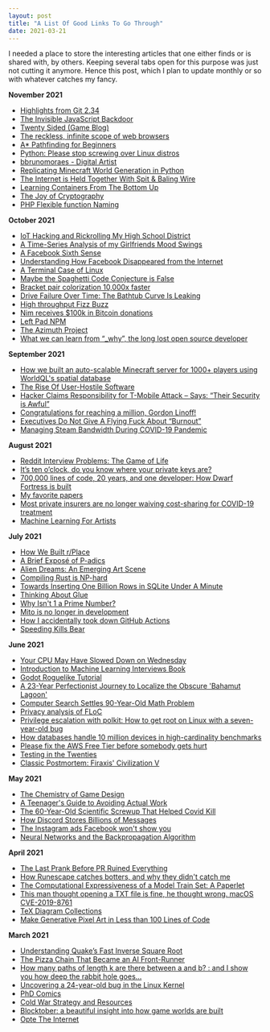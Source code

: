 ```yaml
---
layout: post
title: "A List Of Good Links To Go Through"
date: 2021-03-21
---
```


I needed a place to store the interesting articles that one either finds or is shared with, by others. Keeping several tabs open for this purpose was just not cutting it anymore. Hence this post, which I plan to update monthly or so with whatever catches my fancy.

**November 2021**

- [Highlights from Git 2.34](https://github.blog/2021-11-15-highlights-from-git-2-34/)
- [The Invisible JavaScript Backdoor](https://certitude.consulting/blog/en/invisible-backdoor/)
- [Twenty Sided (Game Blog)](https://www.shamusyoung.com/twentysidedtale/?cat=66)
- [The reckless, infinite scope of web browsers](https://drewdevault.com/2020/03/18/Reckless-limitless-scope.html)
- [A* Pathfinding for Beginners](https://gist.github.com/jcward/45afd22560939aaae5c75e68f1e57505)
- [Python: Please stop screwing over Linux distros](https://drewdevault.com/2021/11/16/Python-stop-screwing-distros-over.html)
- [bbrunomoraes - Digital Artist](https://www.deviantart.com/bbrunomoraes)
- [Replicating Minecraft World Generation in Python](https://towardsdatascience.com/replicating-minecraft-world-generation-in-python-1b491bc9b9a4)
- [The Internet is Held Together With Spit & Baling Wire](https://krebsonsecurity.com/2021/11/the-internet-is-held-together-with-spit-baling-wire/)
- [Learning Containers From The Bottom Up](https://iximiuz.com/en/posts/container-learning-path/)
- [The Joy of Cryptography](https://joyofcryptography.com/)
- [PHP Flexible function Naming](https://news-web.php.net/php.internals/70691)

**October 2021**

- [IoT Hacking and Rickrolling My High School District](https://whitehoodhacker.net/posts/2021-10-04-the-big-rick)
- [A Time-Series Analysis of my Girlfriends Mood Swings](https://jabde.com/2021/05/23/girlfriends-mood-time-series-analysis/)
- [A Facebook Sixth Sense](https://kirszenberg.com/facebook-sixth-sense)
- [Understanding How Facebook Disappeared from the Internet](https://blog.cloudflare.com/october-2021-facebook-outage/)
- [A Terminal Case of Linux](https://fasterthanli.me/articles/a-terminal-case-of-linux)
- [Maybe the Spaghetti Code Conjecture is False](https://nickdrozd.github.io/2021/09/25/spaghetti-code-conjecture-false.html)
- [Bracket pair colorization 10,000x faster](https://code.visualstudio.com/blogs/2021/09/29/bracket-pair-colorization)
- [Drive Failure Over Time: The Bathtub Curve Is Leaking](https://www.backblaze.com/blog/drive-failure-over-time-the-bathtub-curve-is-leaking/)
- [High throughput Fizz Buzz](https://codegolf.stackexchange.com/questions/215216/high-throughput-fizz-buzz/236630#236630)
- [Nim receives $100k in Bitcoin donations](https://nim-lang.org/blog/2021/10/25/nim-receives-100k-usd-bitcoin.html)
- [Left Pad NPM](http://left-pad.io/)
- [The Azimuth Project](https://www.azimuthproject.org/azimuth/show/HomePage)
- [What we can learn from “_why”, the long lost open source developer](https://github.com/readme/featured/why-the-lucky-stiff)

**September 2021**

- [How we built an auto-scalable Minecraft server for 1000+ players using WorldQL's spatial database](https://www.worldql.com/posts/2021-08-worldql-scalable-minecraft/)
- [The Rise Of User-Hostile Software](https://den.dev/blog/user-hostile-software/)
- [Hacker Claims Responsibility for T-Mobile Attack – Says: “Their Security is Awful”](https://www.vpnranks.com/blog/hacker-claims-responsibility-for-t-mobile-attack-says-their-security-is-awful/)
- [Congratulations for reaching a million, Gordon Linoff!](https://meta.stackoverflow.com/questions/400506/congratulations-for-reaching-a-million-gordon-linoff)
- [Executives Do Not Give A Flying Fuck About “Burnout”](https://blog.startupstash.com/executives-do-not-give-a-flying-fuck-about-burnout-9fd91b88b660)
- [Managing Steam Bandwidth During COVID-19 Pandemic](https://steamcommunity.com/games/593110/announcements/detail/2074411495515541376)

**August 2021**

- [Reddit Interview Problems: The Game of Life](https://alexgolec.dev/reddit-interview-problems-the-game-of-life/)
- [It’s ten o’clock, do you know where your private keys are?](https://blog.sigstore.dev/its-ten-o-clock-do-you-know-where-your-private-keys-are-5c869cf53234)
- [700,000 lines of code, 20 years, and one developer: How Dwarf Fortress is built](https://stackoverflow.blog/2021/07/28/700000-lines-of-code-20-years-and-one-developer-how-dwarf-fortress-is-built/)
- [My favorite papers](https://ordep.dev/posts/my-favorite-papers)
- [Most private insurers are no longer waiving cost-sharing for COVID-19 treatment](https://www.healthsystemtracker.org/brief/most-private-insurers-are-no-longer-waiving-cost-sharing-for-covid-19-treatment/)
- [Machine Learning For Artists](https://ml4a.github.io/classes/itp-F18/#syllabus)

**July 2021**

- [How We Built r/Place](https://redditblog.com/2017/04/13/how-we-built-rplace/)
- [A Brief Exposé of P-adics](https://tomrocksmaths.com/2021/07/02/a-brief-expose-of-p-adics/)
- [Alien Dreams: An Emerging Art Scene](https://ml.berkeley.edu/blog/posts/clip-art/)
- [Compiling Rust is NP-hard](https://niedzejkob.p4.team/rust-np/)
- [Towards Inserting One Billion Rows in SQLite Under A Minute](https://avi.im/blag/2021/fast-sqlite-inserts/)
- [Thinking About Glue](https://www.oreilly.com/radar/thinking-about-glue/)
- [Why Isn't 1 a Prime Number?](https://blogs.scientificamerican.com/roots-of-unity/why-isnt-1-a-prime-number/)
- [Mito is no longer in development](https://medium.com/@hellochar/mito-is-no-longer-in-development-4f57552e7221)
- [How I accidentally took down GitHub Actions](https://blog.teddykatz.com/2019/11/12/github-actions-dos.html)
- [Speeding Kills Bear](https://www.nps.gov/yose/blogs/speeding-kills-bear.htm)

**June 2021**

- [Your CPU May Have Slowed Down on Wednesday](https://travisdowns.github.io/blog/2021/06/17/rip-zero-opt.html)
- [Introduction to Machine Learning Interviews Book](https://huyenchip.com/ml-interviews-book/)
- [Godot Roguelike Tutorial](https://github.com/Bozar/GodotRoguelikeTutorial/wiki)
- [A 23-Year Perfectionist Journey to Localize the Obscure 'Bahamut Lagoon'](https://www.vice.com/en/article/bvxezw/a-23-year-perfectionist-journey-to-localize-the-obscure-bahamut-lagoon)
- [Computer Search Settles 90-Year-Old Math Problem](https://www.quantamagazine.org/computer-search-settles-90-year-old-math-problem-20200819/)
- [Privacy analysis of FLoC](https://blog.mozilla.org/en/mozilla/privacy-analysis-of-floc/)
- [Privilege escalation with polkit: How to get root on Linux with a seven-year-old bug](https://github.blog/2021-06-10-privilege-escalation-polkit-root-on-linux-with-bug/)
- [How databases handle 10 million devices in high-cardinality benchmarks](https://questdb.io/blog/2021/06/16/high-cardinality-time-series-data-performance/)
- [Please fix the AWS Free Tier before somebody gets hurt](https://cloudirregular.substack.com/p/please-fix-the-aws-free-tier-before)
- [Testing in the Twenties](https://www.tbray.org/ongoing/When/202x/2021/05/15/Testing-in-2021)
- [Classic Postmortem: Firaxis' Civilization V](https://www.gamasutra.com/view/news/306040/Classic_Postmortem_Firaxis_Civilization_V.php)

**May 2021**

- [The Chemistry of Game Design](https://lostgarden.home.blog/2021/03/13/the-chemistry-of-game-design-2/)
- [A Teenager's Guide to Avoiding Actual Work](https://madned.substack.com/p/a-teenagers-guide-to-avoiding-actual)
- [The 60-Year-Old Scientific Screwup That Helped Covid Kill](https://www.wired.com/story/the-teeny-tiny-scientific-screwup-that-helped-covid-kill/)
- [How Discord Stores Billions of Messages](https://blog.discord.com/how-discord-stores-billions-of-messages-7fa6ec7ee4c7#.dzqq7q4o7)
- [The Instagram ads Facebook won't show you](https://signal.org/blog/the-instagram-ads-you-will-never-see/)
- [Neural Networks and the Backpropagation Algorithm](https://jeremykun.com/2012/12/09/neural-networks-and-backpropagation/)

**April 2021**

- [The Last Prank Before PR Ruined Everything](https://www.microsoftcoffee.org/)
- [How Runescape catches botters, and why they didn't catch me](https://secret.club/2021/04/03/runescape-heuristics.html)
- [The Computational Expressiveness of a Model Train Set: A Paperlet](https://www.scottaaronson.com/blog/?p=5402)
- [This man thought opening a TXT file is fine, he thought wrong. macOS CVE-2019-8761](https://www.paulosyibelo.com/2021/04/this-man-thought-opening-txt-file-is.html?m=1)
- [TeX Diagram Collections](https://texample.net/tikz/examples/)
- [Make Generative Pixel Art in Less than 100 Lines of Code](https://www.megacolorboy.com/writings/posts/make-your-own-generative-pixel-art-in-less-than-100-lines-of-code/)

**March 2021**

- [Understanding Quake’s Fast Inverse Square Root](https://betterexplained.com/articles/understanding-quakes-fast-inverse-square-root/)
- [The Pizza Chain That Became an AI Front-Runner](https://towardsdatascience.com/the-pizza-chain-that-became-an-ai-front-runner-a0e297320cf6)
- [How many paths of length k are there between a and b? : and I show you how deep the rabbit hole goes...](http://horace.io/walks.html)
- [Uncovering a 24-year-old bug in the Linux Kernel](https://engineering.skroutz.gr/blog/uncovering-a-24-year-old-bug-in-the-linux-kernel/)
- [PhD Comics](http://phdcomics.com/comics/most_popular.php)
- [Cold War Strategy and Resources](https://www.diplomacybriefing.com/cold-war-resources)
- [Blocktober: a beautiful insight into how game worlds are built](https://www.rockpapershotgun.com/blocktober-2017)
- [Opte The Internet](https://www.opte.org/the-internet)
